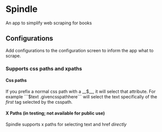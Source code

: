 # Spindle
An app to simplify web scraping for books

## Configurations
Add configurations to the configuration screen to inform the app what to scrape.
### Supports css paths __and__ xpaths
#### Css paths
If you prefix a normal css path with a __$__, it will select that attribute.
For example ```$text .givencsspathhere``` will select the text specifically of the _first_ tag selected by the csspath.
#### X Paths (in testing; not available for public use)
Spindle supports x paths for selecting text and href _directly_ 
